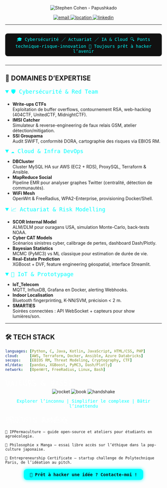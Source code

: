 <!-- ==================== TITRE « NEON » ==================== -->
<div align="center">
  <img 
    src="https://readme-typing-svg.herokuapp.com?font=Orbitron&size=48&pause=2000&color=00F7FF&background=111111&center=true&vCenter=true&width=600&height=120&lines=Papushkado" 
    alt="Stephen Cohen - Papushkado" />
</div>

<p align="center">
  <a href="mailto:Stephen.cohen.pro@gmail.com">
    <img src="https://img.shields.io/badge/📧-Email-white?style=for-the-badge&logo=gmail&logoColor=red" alt="email"/>
  </a>
  <a href="https://www.google.fr/maps?q=Place+de+la+Nation,+Paris,+75000,+fr">
    <img src="https://img.shields.io/badge/📍-Paris-white?style=for-the-badge&logo=google-maps&logoColor=0055FF" alt="location"/>
  </a>
  <a href="https://www.linkedin.com/in/stephen-cohen-491964163/">
    <img src="https://img.shields.io/badge/🔗-LinkedIn-white?style=for-the-badge&logo=linkedin&logoColor=0A66C2" alt="linkedin"/>
  </a>
</p>

---

<div align="center">
  <p style="font-family: 'Share Tech Mono', monospace; color:#0ff; background:#111; display:inline-block; padding:0.5rem 1rem; border-radius:0.5rem;">
    🎓 Cybersécurité ／ Actuariat ／ IA & Cloud  
    🔍 Ponts technique-risque-innovation  
    🚀 Toujours prêt à hacker l’avenir
  </p>
</div>

---

## 👾 DOMAINES D’EXPERTISE

<details open>
  <summary style="font-family: 'Orbitron', monospace; color:#0ff; font-size:1.1rem;">
    🛡️ Cybersécurité & Red Team
  </summary>

  - **Write-ups CTFs**  
    Exploitation de buffer overflows, contournement RSA, web-hacking (404CTF, UnitedCTF, MidnightCTF).
  - **IMSI Catcher**  
    Simulateur & reverse-engineering de faux relais GSM, atelier détection/mitigation.
  - **SSI Groupama**  
    Audit SWIFT, conformité DORA, cartographie des risques via EBIOS RM.
</details>

<details open>
  <summary style="font-family: 'Orbitron', monospace; color:#0ff; font-size:1.1rem;">
    ☁️ Cloud & Infra DevOps
  </summary>

  - **DBCluster**  
    Cluster MySQL HA sur AWS (EC2 + RDS), ProxySQL, Terraform & Ansible.
  - **MapReduce Social**  
    Pipeline EMR pour analyser graphes Twitter (centralité, détection de communautés).
  - **WiFi Mesh**  
    OpenWrt & FreeRadius, WPA2-Enterprise, provisioning Docker/Shell.
</details>

<details open>
  <summary style="font-family: 'Orbitron', monospace; color:#0ff; font-size:1.1rem;">
    📈 Actuariat & Risk Modelling
  </summary>

  - **SCOR Internal Model**  
    ALM/DLM pour ouragans USA, simulation Monte-Carlo, back-tests NOAA.
  - **Cyber CAT Models**  
    Scénarios sinistres cyber, calibrage de pertes, dashboard Dash/Plotly.
  - **Bayesian Statistics**  
    MCMC (PyMC3) vs ML classique pour estimation de durée de vie.
  - **Real-Estate Prediction**  
    XGBoost + DVF, feature engineering géospatial, interface Streamlit.
</details>

<details open>
  <summary style="font-family: 'Orbitron', monospace; color:#0ff; font-size:1.1rem;">
    🤖 IoT & Prototypage
  </summary>

  - **IoT_Telecom**  
    MQTT, InfluxDB, Grafana en Docker, alerting Webhooks.
  - **Indoor Localisation**  
    Bluetooth fingerprinting, K-NN/SVM, précision < 2 m.
  - **SMARTIES**  
    Soirées connectées : API WebSocket + capteurs pour show lumières/son.
</details>

---

## 🛠️ TECH STACK

```yaml
languages: [Python, C, Java, Kotlin, JavaScript, HTML/CSS, PHP]
cloud:     [AWS, Terraform, Docker, Ansible, Azure Databricks]
secops:    [EBIOS RM, Threat Modeling, Cryptography, CTF]
ml/data:   [pandas, XGBoost, PyMC3, Dash/Plotly]
network:   [OpenWrt, FreeRadius, Linux, Bash]

```
<svg width="220" height="40" xmlns="http://www.w3.org/2000/svg">
<defs> <filter id="glitch3"> <feTurbulence type="fractalNoise" baseFrequency="0.03" numOctaves="4" result="n3"/> <feDisplacementMap in="SourceGraphic" in2="n3" scale="12"/> </filter> </defs> <text x="0" y="30" font-family="Share Tech Mono, monospace" font-size="24" fill="#fff" filter="url(#glitch3)"> VALEURS & PASSIONS </text> </svg> <div align="center"> <img src="https://img.icons8.com/ios-filled/60/00ffff/rocket.png" alt="rocket"/> <img src="https://img.icons8.com/ios-filled/60/ff00ff/book.png" alt="book"/> <img src="https://img.icons8.com/ios-filled/60/00f7ff/handshake.png" alt="handshake"/> </div> <p align="center" style="font-family:'Share Tech Mono', monospace; color:#0ff;"> Explorer l’inconnu | Simplifier le complexe | Bâtir l’inattendu </p>
<svg width="200" height="40" xmlns="http://www.w3.org/2000/svg">
<defs> <filter id="glitch4"> <feTurbulence type="turbulence" baseFrequency="0.04" numOctaves="3" result="n4"/> <feDisplacementMap in="SourceGraphic" in2="n4" scale="10"/> </filter> </defs> <text x="0" y="30" font-family="Share Tech Mono, monospace" font-size="24" fill="#fff" filter="url(#glitch4)"> PROJETS ANNEXES </text> </svg>

    🌿 IPPermaculture – guide open-source et ateliers pour étudiants en agroécologie.

    🧠 Philosophie x Manga – essai libre accès sur l’éthique dans la pop-culture japonaise.

    💼 Entrepreneurship Certificate – startup challenge de Polytechnique Paris, de l’idéation au pitch.

<div align="center"> <a href="mailto:Stephen.cohen.pro@gmail.com" style="text-decoration:none;"> <span style=" display:inline-block; padding:0.6rem 1.2rem; background:#0ff; color:#111; font-family:Orbitron, monospace; font-weight:bold; border-radius:0.6rem; box-shadow:0 0 12px #0ff; "> 🚀 Prêt à hacker une idée ? Contacte-moi ! </span> </a> </div>
